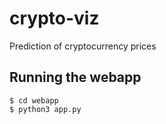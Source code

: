 # crypto-viz
Prediction of cryptocurrency prices

## Running the webapp
```
$ cd webapp
$ python3 app.py
```
